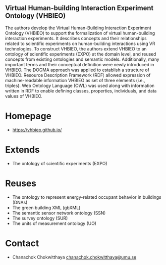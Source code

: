 ## Virtual Human-building Interaction Experiment Ontology (VHBIEO)

The authors develop the Virtual Human-Building Interaction Experiment Ontology (VHBIEO) to support the formalization of virtual human-building interaction experiments. It describes concepts and their relationships related to scientific experiments on human-building interactions using VR technologies. To construct VHBIEO, the authors extend VHBIEO to an ontology of scientific experiments (EXPO) at the domain level, and reused concepts from existing ontologies and semantic models. Additionally, many important terms and their conceptual definition were newly introduced in VHBIEO. The DOGMA approach was applied to establish a structure of VHBIEO. Resource Description Framework (RDF) allowed expression of machine-readable information VHBIEO as set of three elements (i.e., triples). Web Ontology Language (OWL) was used along with information written in RDF to enable defining classes, properties, individuals, and data values of VHBIEO.

# Homepage

* https://vhbieo.github.io/

# Extends

* The ontology of scientific experiments (EXPO)

# Reuses

* The ontology to represent energy-related occupant behavior in buildings (DNAs) 
* The green building XML (gbXML)
* The semantic sensor network ontology (SSN) 
* The survey ontology (SUR)
* The units of measurement ontology (UO)

# Contact

* Chanachok Chokwitthaya chanachok.chokwitthaya@umu.se
